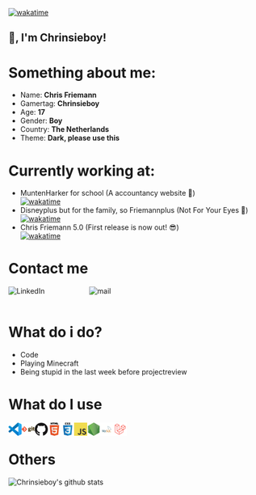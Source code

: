 [![wakatime](https://wakatime.com/badge/user/1d1f8a72-ada4-4696-b645-46d5cb47a200.svg)](https://wakatime.com/@1d1f8a72-ada4-4696-b645-46d5cb47a200)
## 👋, I'm Chrinsieboy!

# Something about me:
- Name: **Chris Friemann**
- Gamertag: **Chrinsieboy**
- Age: **17**
- Gender: **Boy**
- Country: **The Netherlands**
- Theme: **Dark, please use this**

# Currently working at:
- MuntenHarker for school (A accountancy website 💸) <br/>
[![wakatime](https://wakatime.com/badge/user/1d1f8a72-ada4-4696-b645-46d5cb47a200/project/7387ccf4-d0da-441d-8179-6a13117010e3.svg)](https://wakatime.com/badge/user/1d1f8a72-ada4-4696-b645-46d5cb47a200/project/7387ccf4-d0da-441d-8179-6a13117010e3)
- Disneyplus but for the family, so Friemannplus (Not For Your Eyes 👀) <br/>
[![wakatime](https://wakatime.com/badge/user/1d1f8a72-ada4-4696-b645-46d5cb47a200/project/3879ee2e-d26e-42d6-ab9d-b7877835dc06.svg)](https://wakatime.com/badge/user/1d1f8a72-ada4-4696-b645-46d5cb47a200/project/3879ee2e-d26e-42d6-ab9d-b7877835dc06)
- Chris Friemann 5.0 (First release is now out! 😎) <br/>
[![wakatime](https://wakatime.com/badge/user/1d1f8a72-ada4-4696-b645-46d5cb47a200/project/7f4bc026-1350-43f8-9e3f-54669cc07029.svg)](https://wakatime.com/badge/user/1d1f8a72-ada4-4696-b645-46d5cb47a200/project/7f4bc026-1350-43f8-9e3f-54669cc07029)

# Contact me 
[<img align="left" alt="LinkedIn" width="160" src="https://github.com/melanieshi0120/melanieshi0120/blob/master/linkedin.ico" />]( http://www.linkedin.com/in/chrisfriemann) [<img align="left" alt="mail" width="90" src="https://cdn.vox-cdn.com/thumbor/8fWz6qpiMYMsZhY4vrc9Vhl5yL8=/0x110:1320x770/fit-in/1200x600/cdn.vox-cdn.com/uploads/chorus_asset/file/21939811/newgmaillogo.jpg" />](mailto:contact@chris.friemann.nl)
<br /><br />

# What do i do?
- Code
- Playing Minecraft
- Being stupid in the last week before projectreview

# What do I use
<img align="left" alt="Visual Studio Code" width="26px" src="https://raw.githubusercontent.com/github/explore/80688e429a7d4ef2fca1e82350fe8e3517d3494d/topics/visual-studio-code/visual-studio-code.png" />
<img align="left" alt="Git" width="26px" src="https://raw.githubusercontent.com/github/explore/80688e429a7d4ef2fca1e82350fe8e3517d3494d/topics/git/git.png" />
<img align="left" alt="GitHub" width="26px" src="https://raw.githubusercontent.com/github/explore/78df643247d429f6cc873026c0622819ad797942/topics/github/github.png" />
<img align="left" alt="HTML5" width="26px" src="https://raw.githubusercontent.com/github/explore/80688e429a7d4ef2fca1e82350fe8e3517d3494d/topics/html/html.png" />
<img align="left" alt="CSS3" width="26px" src="https://raw.githubusercontent.com/github/explore/80688e429a7d4ef2fca1e82350fe8e3517d3494d/topics/css/css.png" />
<img align="left" alt="JavaScript" width="26px" src="https://raw.githubusercontent.com/github/explore/80688e429a7d4ef2fca1e82350fe8e3517d3494d/topics/javascript/javascript.png" />
<img align="left" alt="Node.js" width="26px" src="https://raw.githubusercontent.com/github/explore/80688e429a7d4ef2fca1e82350fe8e3517d3494d/topics/nodejs/nodejs.png" />
<img align="left" alt="MySQL" width="26px" src="https://raw.githubusercontent.com/github/explore/80688e429a7d4ef2fca1e82350fe8e3517d3494d/topics/mysql/mysql.png" />
<img align="left" alt="Laravel" width="26px" src="https://raw.githubusercontent.com/github/explore/80688e429a7d4ef2fca1e82350fe8e3517d3494d/topics/laravel/laravel.png" />
<br/>

# Others
![Chrinsieboy's github stats](https://github-readme-stats.vercel.app/api?username=chrinsieboy&show_icons=true&theme=github_dark )
